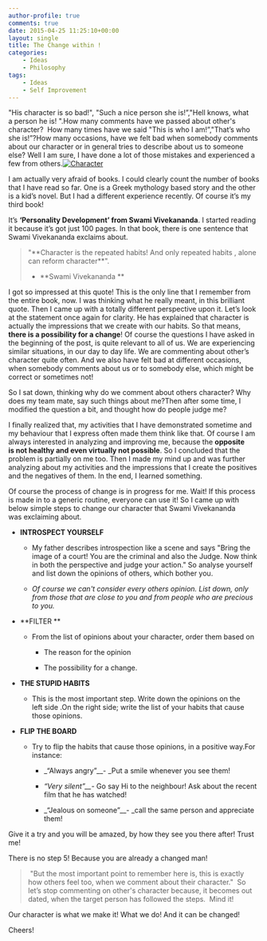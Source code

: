 ```yaml
---
author-profile: true
comments: true
date: 2015-04-25 11:25:10+00:00
layout: single
title: The Change within !
categories:
    - Ideas
    - Philosophy
tags:
    - Ideas
    - Self Improvement
---
```


"His character is so bad!", "Such a nice person she is!”,"Hell knows, what a person he is! ".How many comments have we passed about other's character?  How many times have we said "This is who I am!”,"That’s who she is!”?How many occasions, have we felt bad when somebody comments about our character or in general tries to describe about us to someone else? Well I am sure, I have done a lot of those mistakes and experienced a few from others.[![Character](https://vickyexplored.files.wordpress.com/2015/04/character.jpg?w=300)](https://vickyexplored.files.wordpress.com/2015/04/character.jpg)

I am actually very afraid of books. I could clearly count the number of books that I have read so far. One is a Greek mythology based story and the other is a kid’s novel. But I had a different experience recently. Of course it’s my third book!

It’s **‘Personality Development’ from Swami Vivekananda**. I started reading it because it’s got just 100 pages. In that book, there is one sentence that Swami Vivekananda exclaims about.


<blockquote>"**Character is the repeated habits! And only repeated habits , alone can reform character**".

- **Swami Vivekananda **</blockquote>


I got so impressed at this quote! This is the only line that I remember from the entire book, now. I was thinking what he really meant, in this brilliant quote. Then I came up with a totally different perspective upon it. Let’s look at the statement once again for clarity. He has explained that character is actually the impressions that we create with our habits. So that means, **there is a possibility for a change**! Of course the questions I have asked in the beginning of the post, is quite relevant to all of us. We are experiencing similar situations, in our day to day life. We are commenting about other’s character quite often. And we also have felt bad at different occasions, when somebody comments about us or to somebody else, which might be correct or sometimes not!

So I sat down, thinking why do we comment about others character? Why does my team mate, say such things about me?Then after some time, I modified the question a bit, and thought how do people judge me?

I finally realized that, my activities that I have demonstrated sometime and my behaviour that I express often made them think like that. Of course I am always interested in analyzing and improving me, because the **opposite is not healthy and even virtually not possible**. So I concluded that the problem is partially on me too. Then I made my mind up and was further analyzing about my activities and the impressions that I create the positives and the negatives of them. In the end, I learned something.

Of course the process of change is in progress for me. Wait! If this process is made in to a generic routine, everyone can use it! So I came up with below simple steps to change our character that Swami Vivekananda was exclaiming about.



	
  * **INTROSPECT YOURSELF**

	
    * My father describes introspection like a scene and says "Bring the image of a court! You are the criminal and also the Judge. Now think in both the perspective and judge your action." So analyse yourself and list down the opinions of others, which bother you.

	
    * _<Note> Of course we can't consider every others opinion. List down, only from those that are close to you and from people who are precious to you._






	
  * **FILTER **

	
    * From the list of opinions about your character, order them based on

	
      * The reason for the opinion

	
      * The possibility for a change.







	
  * **THE STUPID HABITS**

	
    * This is the most important step. Write down the opinions on the left side .On the right side; write the list of your habits that cause those opinions.




	
  * **FLIP THE BOARD**

	
    * Try to flip the habits that cause those opinions, in a positive way.For instance:

	
      * _“Always angry”__- _Put a smile whenever you see them!

	
      * _“Very silent”__-_ Go say Hi to the neighbour! Ask about the recent film that he has watched!

	
      * _“Jealous on someone”__- _call the same person and appreciate them!








Give it a try and you will be amazed, by how they see you there after! Trust me!

There is no step 5! Because you are already a changed man!


<blockquote> "But the most important point to remember here is, this is exactly how others feel too, when we comment about their character."  So let’s stop commenting on other's character because, it becomes out dated, when the target person has followed the steps.  Mind it!</blockquote>


Our character is what we make it! What we do! And it can be changed!

Cheers!
